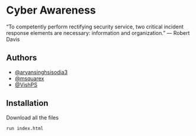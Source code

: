 
# Cyber Awareness

“To competently perform rectifying security service, two critical incident response elements are necessary: information and organization.” — Robert Davis

## Authors

- [@aryansinghsisodia3](https://www.github.com/aryansinghsisodia3)
- [@msquarex](https://www.github.com/msquarex)
- [@VishPS](https://www.github.com/VishPS)


## Installation

Download all the files

```
run index.html
```
    